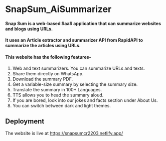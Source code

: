 # SnapSum_AiSummarizer
#### Snap Sum is a web-based SaaS application that can summarize websites and blogs using URLs.
#### It uses an Article extractor and summarizer API from RapidAPI to summarize the articles using URLs.
#### This website has the following features-
1. Web and text summarizers. You can summarize URLs and texts.
2. Share them directly on WhatsApp.
3. Download the summary PDF.
4. Get a variable-size summary by selecting the summary size.
5. Translate the summary in 100+ Languages.
6. TTS allows you to head the summary aloud.
7. If you are bored, look into our jokes and facts section under About Us.
8. You can switch between dark and light themes.

## Deployment
The website is live at https://snapsumcr2203.netlify.app/
